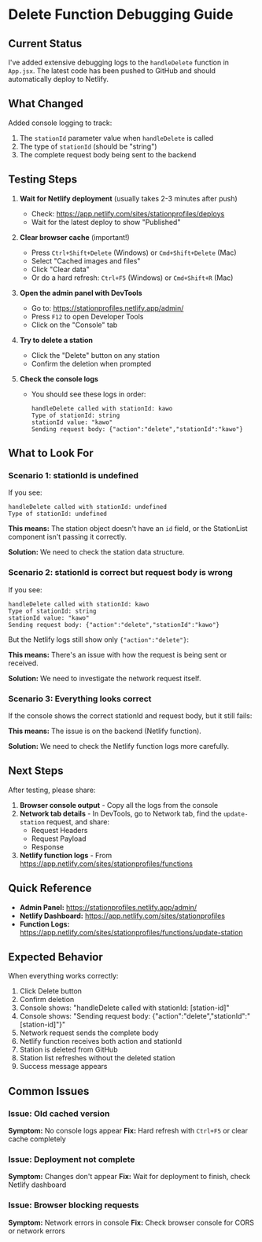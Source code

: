 # Delete Function Debugging Guide

## Current Status

I've added extensive debugging logs to the `handleDelete` function in `App.jsx`. The latest code has been pushed to GitHub and should automatically deploy to Netlify.

## What Changed

Added console logging to track:
1. The `stationId` parameter value when `handleDelete` is called
2. The type of `stationId` (should be "string")
3. The complete request body being sent to the backend

## Testing Steps

1. **Wait for Netlify deployment** (usually takes 2-3 minutes after push)
   - Check: https://app.netlify.com/sites/stationprofiles/deploys
   - Wait for the latest deploy to show "Published"

2. **Clear browser cache** (important!)
   - Press `Ctrl+Shift+Delete` (Windows) or `Cmd+Shift+Delete` (Mac)
   - Select "Cached images and files"
   - Click "Clear data"
   - Or do a hard refresh: `Ctrl+F5` (Windows) or `Cmd+Shift+R` (Mac)

3. **Open the admin panel with DevTools**
   - Go to: https://stationprofiles.netlify.app/admin/
   - Press `F12` to open Developer Tools
   - Click on the "Console" tab

4. **Try to delete a station**
   - Click the "Delete" button on any station
   - Confirm the deletion when prompted

5. **Check the console logs**
   - You should see these logs in order:
     ```
     handleDelete called with stationId: kawo
     Type of stationId: string
     stationId value: "kawo"
     Sending request body: {"action":"delete","stationId":"kawo"}
     ```

## What to Look For

### Scenario 1: stationId is undefined
If you see:
```
handleDelete called with stationId: undefined
Type of stationId: undefined
```

**This means:** The station object doesn't have an `id` field, or the StationList component isn't passing it correctly.

**Solution:** We need to check the station data structure.

### Scenario 2: stationId is correct but request body is wrong
If you see:
```
handleDelete called with stationId: kawo
Type of stationId: string
stationId value: "kawo"
Sending request body: {"action":"delete","stationId":"kawo"}
```

But the Netlify logs still show only `{"action":"delete"}`:

**This means:** There's an issue with how the request is being sent or received.

**Solution:** We need to investigate the network request itself.

### Scenario 3: Everything looks correct
If the console shows the correct stationId and request body, but it still fails:

**This means:** The issue is on the backend (Netlify function).

**Solution:** We need to check the Netlify function logs more carefully.

## Next Steps

After testing, please share:

1. **Browser console output** - Copy all the logs from the console
2. **Network tab details** - In DevTools, go to Network tab, find the `update-station` request, and share:
   - Request Headers
   - Request Payload
   - Response
3. **Netlify function logs** - From https://app.netlify.com/sites/stationprofiles/functions

## Quick Reference

- **Admin Panel:** https://stationprofiles.netlify.app/admin/
- **Netlify Dashboard:** https://app.netlify.com/sites/stationprofiles
- **Function Logs:** https://app.netlify.com/sites/stationprofiles/functions/update-station

## Expected Behavior

When everything works correctly:
1. Click Delete button
2. Confirm deletion
3. Console shows: "handleDelete called with stationId: [station-id]"
4. Console shows: "Sending request body: {"action":"delete","stationId":"[station-id]"}"
5. Network request sends the complete body
6. Netlify function receives both action and stationId
7. Station is deleted from GitHub
8. Station list refreshes without the deleted station
9. Success message appears

## Common Issues

### Issue: Old cached version
**Symptom:** No console logs appear
**Fix:** Hard refresh with `Ctrl+F5` or clear cache completely

### Issue: Deployment not complete
**Symptom:** Changes don't appear
**Fix:** Wait for deployment to finish, check Netlify dashboard

### Issue: Browser blocking requests
**Symptom:** Network errors in console
**Fix:** Check browser console for CORS or network errors